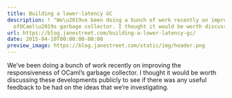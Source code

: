 ```yaml
---
title: Building a lower-latency GC
description: ! "We\u2019ve been doing a bunch of work recently on improving the responsiveness
  ofOCaml\u2019s garbage collector. I thought it would be worth discussing thesedevelopmen..."
url: https://blog.janestreet.com/building-a-lower-latency-gc/
date: 2015-04-10T00:00:00-00:00
preview_image: https://blog.janestreet.com/static/img/header.png
---
```


<p>We’ve been doing a bunch of work recently on improving the responsiveness of
OCaml’s garbage collector. I thought it would be worth discussing these
developments publicly to see if there was any useful feedback to be had on the
ideas that we’re investigating.</p>

